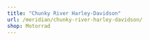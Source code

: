 ```yaml
---
title: "Chunky River Harley-Davidson"
url: /meridian/chunky-river-harley-davidson/
shop: Motorrad
---
```


